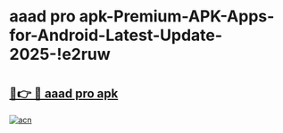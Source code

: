 # aaad pro apk-Premium-APK-Apps-for-Android-Latest-Update-2025-!e2ruw

# <h2><a href="https://googleone.com">🔗👉 🔴 aaad pro apk</a></h2>

[![acn](https://github.com/user-attachments/assets/0f9c940e-d8b0-45ae-aac7-cd30a18b3e1c)](https://googleone.com)

